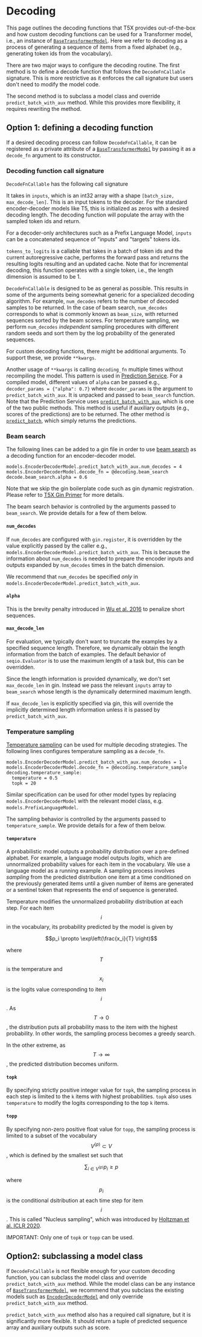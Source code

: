 # Decoding


This page outlines the decoding functions that T5X provides out-of-the-box and
how custom decoding functions can be used for a Transformer model, i.e., an
instance of
[`BaseTransformerModel`](https://github.com/google-research/t5x/blob/main/t5x/models.py?q=symbol:%5CbBaseTransformerModel%5Cb).
Here we refer to decoding as a process of generating a sequence of items from a
fixed alphabet (e.g., generating token ids from the vocabulary).

There are two major ways to configure the decoding routine. The first method is
to define a decode function that follows the `DecodeFnCallable` signature. This
is more restrictive as it enforces the call signature but users don't need to
modify the model code.

The second method is to subclass a model class and override
`predict_batch_with_aux` method. While this provides more flexibility, it
requires rewriting the method.

## Option 1: defining a decoding function

If a desired decoding process can follow `DecodeFnCallable`, it can be
registered as a private attribute of a
[`BaseTransformerModel`](https://github.com/google-research/t5x/blob/main/t5x/models.py?q=symbol:%5CbBaseTransformerModel%5Cb)
by passing it as a `decode_fn` argument to its constructor.

### Decoding function call signature

`DecodeFnCallable` has the following call signature


It takes in `inputs`, which is an int32 array with a shape `[batch_size,
max_decode_len]`. This is an input tokens to the decoder. For the standard
encoder-decoder models like T5, this is initialized as zeros with a desired
decoding length. The decoding function will populate the array with the sampled
token ids and return.

For a decoder-only architectures such as a Prefix Language Model, `inputs` can
be a concatenated sequence of "inputs" and "targets" tokens ids.

`tokens_to_logits` is a callable that takes in a batch of token ids and the
current autoregressive cache, performs the forward pass and returns the
resulting logits resulting and an updated cache. Note that for incremental
decoding, this function operates with a single token, i.e., the length dimension
is assumed to be 1.

`DecodeFnCallable` is designed to be as general as possible. This results in
some of the arguments being somewhat generic for a specialized decoding
algorithm. For example, `num_decodes` refers to the number of decoded samples to
be returned. In the case of beam search, `num_decodes` corresponds to what is
commonly known as `beam_size`, with returned sequences sorted by the beam
scores. For temperature sampling, we perform `num_decodes` *independent*
sampling procedures with different random seeds and sort them by the log
probability of the generated sequences.

For custom decoding functions, there might be additional arguments. To support
these, we provide `**kwargs`.

Another usage of `**kwargs` is calling `decoding_fn` multiple times without
recompiling the model. This pattern is used in
[Prediction Service](https://github.com/google-research/t5x/blob/main/t5x/google/prediction_service/README.md).
For a compiled model, different values of `alpha` can be passed e.g.,
`decoder_params = {"alpha": 0.7}` where `decoder_params` is the argument to
`predict_batch_with_aux`. It is unpacked and passed to `beam_search` function.
Note that the Prediction Service uses
[`predict_batch_with_aux`](https://github.com/google-research/t5x/blob/main/t5x/models.py?q=func:%5Cbpredict_batch_with_aux%5Cb),
which is one of the two public methods. This method is useful if auxiliary
outputs (e.g., scores of the predictions) are to be returned. The other method
is
[`predict_batch`](https://github.com/google-research/t5x/blob/main/t5x/models.py?q=func:%5Cbpredict_batch%5Cb),
which simply returns the predictions.

### Beam search

The following lines can be added to a gin file in order to use
[beam search](https://github.com/google-research/t5x/blob/main/t5x/decoding.py;l=881;rcl=446762159)
as a decoding function for an encoder-decoder model.

```gin
models.EncoderDecoderModel.predict_batch_with_aux.num_decodes = 4
models.EncoderDecoderModel.decode_fn = @decoding.beam_search
decode.beam_search.alpha = 0.6
```

Note that we skip the gin boilerplate code such as gin dynamic registration.
Please refer to [T5X Gin Primer](gin.md) for more details.

The beam search behavior is controlled by the arguments passed to `beam_search`.
We provide details for a few of them below.

#### `num_decodes`

If `num_decodes` are configured with `gin.register`, it is overridden by the
value explicitly passed by the caller e.g.,
`models.EncoderDecoderModel.predict_batch_with_aux`. This is because the
information about `num_decodes` is needed to prepare the encoder inputs and
outputs expanded by `num_decodes` times in the batch dimension.

We recommend that `num_decodes` be specified *only* in
`models.EncoderDecoderModel.predict_batch_with_aux`.

#### `alpha`

This is the brevity penalty introduced in
[Wu et al. 2016](https://arxiv.org/abs/1609.08144) to penalize short sequences.

#### `max_decode_len`

For evaluation, we typically don't want to truncate the examples by a specified
sequence length. Therefore, we dynamically obtain the length information from
the batch of examples. The default behavior of `seqio.Evaluator` is to use the
maximum length of a task but, this can be overridden.

Since the length information is provided dynamically, we don't set
`max_decode_len` in gin. Instead we pass the relevant `inputs` array to
`beam_search` whose length is the dynamically determined maximum length.

If `max_decode_len` is explicitly specified via gin, this will override the
implicitly determined length information unless it is passed by
`predict_batch_with_aux`.

### Temperature sampling

[Temperature sampling](https://github.com/google-research/t5x/blob/main/t5x/decoding.py;l=37;rcl=446762159)
can be used for multiple decoding strategies. The following lines configures
temperature sampling as a `decode_fn`.

```gin
models.EncoderDecoderModel.predict_batch_with_aux.num_decodes = 1
models.EncoderDecoderModel.decode_fn = @decoding.temperature_sample
decoding.temperature_sample:
  temperature = 0.5
  topk = 20
```

Similar specification can be used for other model types by replacing
`models.EncoderDecoderModel` with the relevant model class, e.g.
`models.PrefixLanguageModel`.

The sampling behavior is controlled by the arguments passed to
`temperature_sample`. We provide details for a few of them below.

#### `temperature`

A probabilistic model outputs a probability distribution over a pre-defined
alphabet. For example, a language model outputs *logits*, which are unnormalized
probability values for each item in the vocabulary. We use a language model as a
running example. A sampling process involves *sampling* from the predicted
distribution one item at a time conditioned on the previously generated items
until a given number of items are generated or a sentinel token that represents
the end of sequence is generated.

Temperature modifies the unnormalized probability distribution at each step. For
each item $$i$$ in the vocabulary, its probability predicted by the model is
given by

$$p_i \propto \exp\left(\frac{x_i}{T} \right)$$

where $$T$$ is the temperature and $$x_i$$ is the logits value corresponding to
item $$i$$. As $$T \to 0$$, the distribution puts all probability mass to the
item with the highest probability. In other words, the sampling process becomes
a greedy search.

In the other extreme, as $$T \to \infty$$, the predicted distribution becomes
uniform.

#### `topk`

By specifying strictly positive integer value for `topk`, the sampling process
in each step is limited to the `k` items with highest probabilities. `topk` also
uses `temperature` to modify the logits corresponding to the top `k` items.

#### `topp`

By specifying non-zero positive float value for `topp`, the sampling process is
limited to a subset of the vocabulary $$V^{(p)} \subset V$$, which is defined by
the smallest set such that

$$\sum_{i \in V^{(p)}} p_i \ge p$$

where $$p_i$$ is the conditional dsitribution at each time step for item $$i$$.
This is called "Nucleus sampling", which was introduced by
[Holtzman et al. ICLR 2020](https://openreview.net/forum?id=rygGQyrFvH).

IMPORTANT: Only one of `topk` or `topp` can be used.

## Option2: subclassing a model class

If `DecodeFnCallable` is not flexible enough for your custom decoding function,
you can subclass the model class and override `predict_batch_with_aux` method.
While the model class can be any instance of
[`BaseTransformerModel`](https://github.com/google-research/t5x/blob/main/t5x/models.py?q=symbol:%5CbBaseTransformerModel%5Cb),
we recommend that you subclass the existing models such as
[`EncoderDecoderModel`](https://github.com/google-research/t5x/blob/main/t5x/models.py?q=symbol:%5CbEncoderDecoderModel%5Cb)
and only override `predict_batch_with_aux` method.

`predict_batch_with_aux` method also has a required call signature, but it is
significantly more flexible. It should return a tuple of predicted sequence
array and auxiliary outputs such as score.
